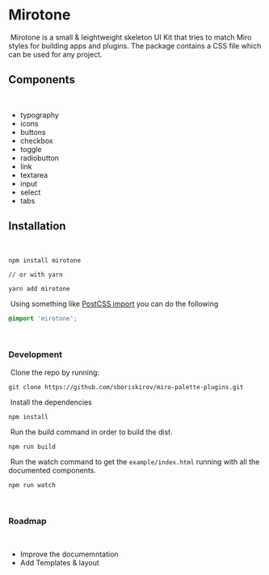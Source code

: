 # Mirotone
​
Mirotone is a small & leightweight skeleton UI Kit that tries to match Miro styles for building apps and plugins. The package contains a CSS file which can be used for any project.
​
## Components
​
- typography
- icons
- buttons
- checkbox
- toggle
- radiobutton
- link
- textarea
- input
- select
- tabs
​
## Installation
​
```
npm install mirotone
​
// or with yarn
​
yarn add mirotone
```
​
Using something like [PostCSS import](https://github.com/postcss/postcss-import) you can do the following
​
```css
@import 'mirotone';
```
​
### Development
​
Clone the repo by running:
​
```
git clone https://github.com/sboriskirov/miro-palette-plugins.git
```
​
Install the dependencies
​
```
npm install
```
​
Run the build command in order to build the dist.
​
```
npm run build
```
​
Run the watch command to get the `example/index.html` running with all the documented components.
​
```
npm run watch
```
​
### Roadmap
​
- Improve the documemntation
- Add Templates & layout